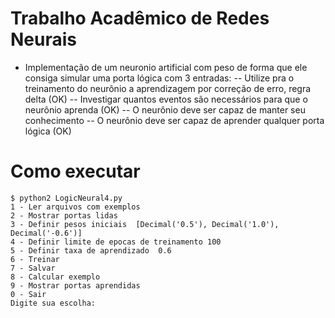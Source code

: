 Trabalho Acadêmico de Redes Neurais
===================================

* Implementação de um neuronio artificial com peso de
forma que ele consiga simular uma porta lógica com 3 entradas:
-- Utilize pra o treinamento do neurônio a aprendizagem por correção de erro, regra delta (OK)
-- Investigar quantos eventos são necessários para que o neurônio aprenda (OK)
-- O neurônio deve ser capaz de manter seu conhecimento
-- O neurônio deve ser capaz de aprender qualquer porta lógica (OK)

Como executar
=============

```
$ python2 LogicNeural4.py 
1 - Ler arquivos com exemplos
2 - Mostrar portas lidas
3 - Definir pesos iniciais  [Decimal('0.5'), Decimal('1.0'), Decimal('-0.6')]
4 - Definir limite de epocas de treinamento 100
5 - Definir taxa de aprendizado  0.6
6 - Treinar 
7 - Salvar 
8 - Calcular exemplo 
9 - Mostrar portas aprendidas
0 - Sair
Digite sua escolha:
```
